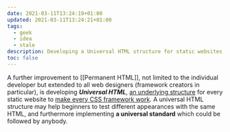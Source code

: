 ```yaml
---
date: 2021-03-11T13:24:19+01:00
updated: 2021-03-11T13:24:21+01:00
tags:
  - geek
  - idea
  - stale
description: Developing a Universal HTML structure for static websites
toc: false
---
```

A further improvement to [[Permanent HTML]], not limited to the individual developer but extended to all web designers (framework creators in particular), is developing **<cite>Universal HTML</cite>**, <u>an underlying structure</u> for every static website to <u>make every CSS framework work</u>. A universal HTML structure may help beginners to test different appearances with the same HTML, and furthermore implementing **a universal standard** which could be followed by anybody.
